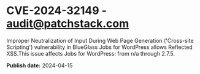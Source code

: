 # CVE-2024-32149 - audit@patchstack.com

Improper Neutralization of Input During Web Page Generation ('Cross-site Scripting') vulnerability in BlueGlass Jobs for WordPress allows Reflected XSS.This issue affects Jobs for WordPress: from n/a through 2.7.5.



**Publish date:** 2024-04-15
